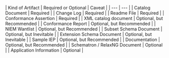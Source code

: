     
| Kind of Artifact | Required or Optional | Caveat |
| --- | --- |
| Catalog Document | Required |
| Change Log | Required |
| Readme File | Required |
| Conformance Assertion | Required |
| XML catalog document | Optional, but Recommended |
| Conformance Report | Optional, but Recommended |
| NIEM Wantlist | Optional, but Recommended |
| Subset Schema Document | Optional, but Inevitable |
| Extension Schema Document | Optional, but Inevitable |
| Sample IEP | Optional, but Recommended |
| Documentation | Optional, but Recommended |
| Schematron / RelaxNG Document | Optional |
| Application Information | Optional |